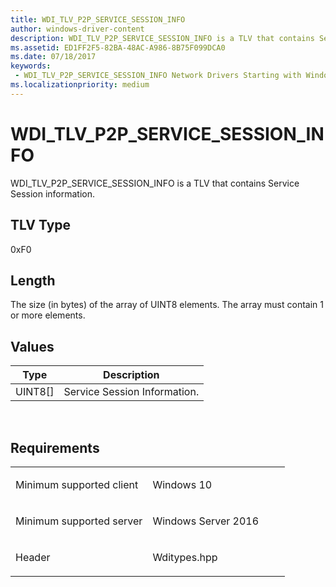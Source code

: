 ```yaml
---
title: WDI_TLV_P2P_SERVICE_SESSION_INFO
author: windows-driver-content
description: WDI_TLV_P2P_SERVICE_SESSION_INFO is a TLV that contains Service Session information.
ms.assetid: ED1FF2F5-82BA-48AC-A986-8B75F099DCA0
ms.date: 07/18/2017
keywords:
 - WDI_TLV_P2P_SERVICE_SESSION_INFO Network Drivers Starting with Windows Vista
ms.localizationpriority: medium
---
```


# WDI\_TLV\_P2P\_SERVICE\_SESSION\_INFO


WDI\_TLV\_P2P\_SERVICE\_SESSION\_INFO is a TLV that contains Service Session information.

## TLV Type


0xF0

## Length


The size (in bytes) of the array of UINT8 elements. The array must contain 1 or more elements.

## Values


| Type      | Description                  |
|-----------|------------------------------|
| UINT8\[\] | Service Session Information. |

 

Requirements
------------

<table>
<colgroup>
<col width="50%" />
<col width="50%" />
</colgroup>
<tbody>
<tr class="odd">
<td><p>Minimum supported client</p></td>
<td><p>Windows 10</p></td>
</tr>
<tr class="even">
<td><p>Minimum supported server</p></td>
<td><p>Windows Server 2016</p></td>
</tr>
<tr class="odd">
<td><p>Header</p></td>
<td>Wditypes.hpp</td>
</tr>
</tbody>
</table>

 

 




